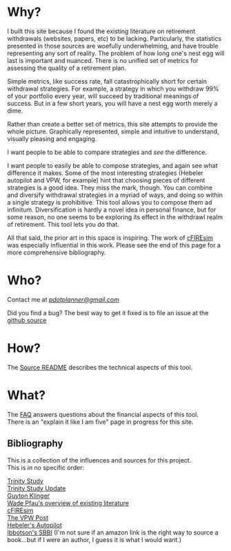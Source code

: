 # Why?

I built this site because I found the existing literature on retirement withdrawals (websites, papers, etc) to be lacking.
Particularly, the statistics presented in those sources are woefully underwhelming, and have trouble representing any sort of reality.
The problem of how long one's nest egg will last is important and nuanced.
There is no unified set of metrics for assessing the quality of a retirement plan.

Simple metrics, like success rate, fall catastrophically short for certain withdrawal strategies.
For example, a strategy in which you withdraw 99% of your portfolio every year, will succeed by traditional meanings of success.
But in a few short years, you will have a nest egg worth merely a dime.

Rather than create a better set of metrics, this site attempts to provide the whole picture.
Graphically represented, simple and intuitive to understand, visually pleasing and engaging.

I want people to be able to compare strategies and *see* the difference.

I want people to easily be able to compose strategies, and again see what difference it makes.
Some of the most interesting strategies (Hebeler autopilot and VPW, for example) hint that choosing pieces of different strategies is a good idea.
They miss the mark, though.
You can combine and diversify withdrawal strategies in a myriad of ways, and doing so within a single strategy is prohibitive.
This tool allows you to compose them ad infinitum.
Diversification is hardly a novel idea in personal finance, but for some reason, no one seems to be exploring its effect in the withdrawl realm of retirement.
This tool lets you do that.

All that said, the prior art in this space is inspiring. The work of [cFIREsim](www.cFIREsim.com) was especially influential in this work.
Please see the end of this page for a more comprehensive bibliography.

# Who?

Contact me at *pdotplanner@gmail.com*  

Did you find a bug? The best way to get it fixed is to file an issue at the [github source](https://github.com/gasserma/dwr/issues)

# How? 

The [Source README](https://github.com/gasserma/dwr/blob/master/README.md) describes the technical aspects of this tool.

# What?

The [FAQ](/faq) answers questions about the financial aspects of this tool.  
There is an "explain it like I am five" page in progress for this site.

## Bibliography

This is a collection of the influences and sources for this project.  
This is in no specific order:     
  
[Trinity Study](http://afcpe.org/assets/pdf/vol1014.pdf)  
[Trinity Study Update](https://www.onefpa.org/journal/Pages/Portfolio%20Success%20Rates%20Where%20to%20Draw%20the%20Line.aspx)  
[Guyton Klinger](http://cornerstonewealthadvisors.com/wp-content/uploads/2014/09/08-06_WebsiteArticle.pdf)  
[Wade Pfau's overview of existing literature](https://papers.ssrn.com/sol3/papers.cfm?abstract_id=2579123)  
[cFIREsim](http://cfiresim.com/)  
[The VPW Post](https://www.bogleheads.org/forum/viewtopic.php?t=120430)  
[Hebeler's Autopilot](http://www.marketwatch.com/story/put-retirement-savings-withdrawals-on-autopilot-2013-07-24)  
[Ibbotson's SBBI](https://www.amazon.com/Stocks-Bonds-Bills-Inflation-Yearbook/dp/1119316405/ref=sr_1_2?ie=UTF8&qid=1492317970&sr=8-2&keywords=ibbotsons+sbbi)
(I'm not sure if an amazon link is the right way to source a book...but if I were an author, I guess it is what I would want.)

